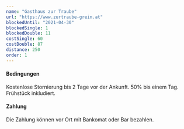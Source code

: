 ```yaml
---
name: "Gasthaus zur Traube"
url: "https://www.zurtraube-grein.at"
blockedUntil: "2021-04-30"
blockedSingle: 1
blockedDouble: 11
costSingle: 60
costDouble: 87
distance: 250
order: 1
---
```


#### Bedingungen

Kostenlose Stornierung bis 2 Tage vor der Ankunft. 50% bis einem Tag. Frühstück inkludiert.

#### Zahlung

Die Zahlung können vor Ort mit Bankomat oder Bar bezahlen.
